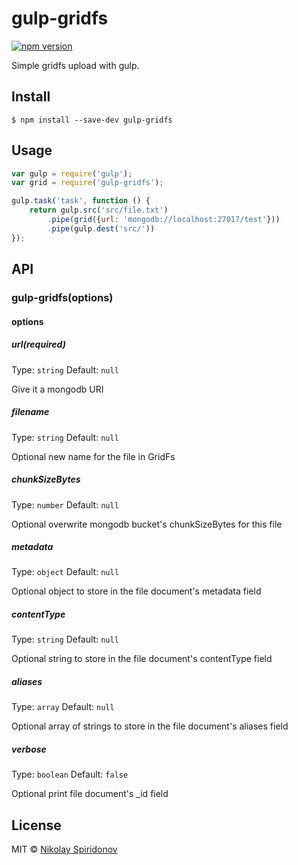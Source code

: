 # gulp-gridfs
[![npm version](https://badge.fury.io/js/gulp-gridfs.svg)](https://badge.fury.io/js/gulp-gridfs)

Simple gridfs upload with gulp.

## Install

```
$ npm install --save-dev gulp-gridfs
```


## Usage

```js
var gulp = require('gulp');
var grid = require('gulp-gridfs');

gulp.task('task', function () {
    return gulp.src('src/file.txt')
        .pipe(grid({url: 'mongodb://localhost:27017/test'}))
		.pipe(gulp.dest('src/'))
});
```

## API

### gulp-gridfs(options)

#### options

##### url(required)

Type: `string`
Default: `null`

Give it a mongodb URI

##### filename

Type: `string`
Default: `null`

Optional new name for the file in GridFs

##### chunkSizeBytes

Type: `number`
Default: `null`

Optional overwrite mongodb bucket's chunkSizeBytes for this file

##### metadata

Type: `object`
Default: `null`

Optional object to store in the file document's metadata field

##### contentType

Type: `string`
Default: `null`

Optional string to store in the file document's contentType field

##### aliases

Type: `array`
Default: `null`

Optional array of strings to store in the file document's aliases field

##### verbose

Type: `boolean`
Default: `false`

Optional print file document's _id field

## License

MIT © [Nikolay Spiridonov](https://github.com/sohje)
